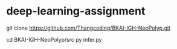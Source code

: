 # deep-learning-assignment

git clone https://github.com/Thangcoding/BKAI-IGH-NeoPolyp.git

cd BKAI-IGH-NeoPolyp/src 
py infer.py
